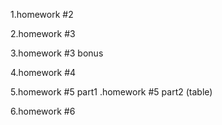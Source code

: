 1.homework #2

2.homework #3

3.homework #3 bonus


4.homework #4

5.homework #5 part1
 .homework #5 part2 (table)

6.homework #6